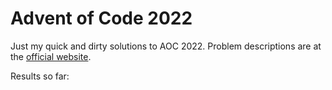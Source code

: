 # Advent of Code 2022

Just my quick and dirty solutions to AOC 2022.
Problem descriptions are at the [official website](https://adventofcode.com/2022/).

Results so far:

<!--- advent_readme_stars table --->
